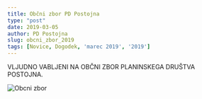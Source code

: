 ```yaml
---
title: Občni zbor PD Postojna
type: "post"
date: 2019-03-05
author: PD Postojna
slug: obcni_zbor_2019
tags: [Novice, Dogodek, 'marec 2019', '2019']
---
```

VLJUDNO VABLJENI NA OBČNI ZBOR PLANINSKEGA DRUŠTVA POSTOJNA.
<!--more-->
![Obcni zbor](/img/posts/vabilo-obcni-zbor-19.png)